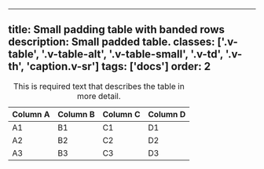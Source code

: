 <!--
 *              © 2025 Visa
 *
 * Licensed under the Apache License, Version 2.0 (the "License");
 * you may not use this file except in compliance with the License.
 * You may obtain a copy of the License at
 *
 *         http://www.apache.org/licenses/LICENSE-2.0
 *
 * Unless required by applicable law or agreed to in writing, software
 * distributed under the License is distributed on an "AS IS" BASIS,
 * WITHOUT WARRANTIES OR CONDITIONS OF ANY KIND, either express or implied.
 * See the License for the specific language governing permissions and
 * limitations under the License.
 *
 -->
---
title: Small padding table with banded rows
description: Small padded table. 
classes: ['.v-table', '.v-table-alt', '.v-table-small', '.v-td', '.v-th', 'caption.v-sr']
tags: ['docs']
order: 2
---

<table class="v-table v-table-alt v-table-small">
  <caption class="v-sr">
    This is required text that describes the table in more detail.
  </caption>
  <thead>
    <tr>
      <th class="v-th">
        Column A
      </th>
      <th class="v-th">
        Column B
      </th>
      <th class="v-th">
        Column C
      </th>
      <th class="v-th">
        Column D
      </th>
    </tr>
  </thead>
  <tbody>
    <tr>
      <td class="v-td">
        A1
      </td>
      <td class="v-td">
        B1
      </td>
      <td class="v-td">
        C1
      </td>
      <td class="v-td">
        D1
      </td>
    </tr>
    <tr>
      <td class="v-td">
        A2
      </td>
      <td class="v-td">
        B2
      </td>
      <td class="v-td">
        C2
      </td>
      <td class="v-td">
        D2
      </td>
    </tr>
    <tr>
      <td class="v-td">
        A3
      </td>
      <td class="v-td">
        B3
      </td>
      <td class="v-td">
        C3
      </td>
      <td class="v-td">
        D3
      </td>
    </tr>
  </tbody>
</table>
